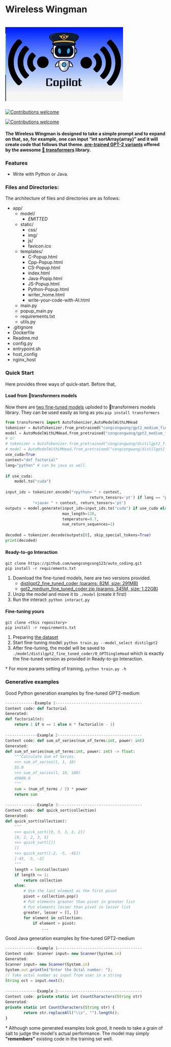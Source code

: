 # Wireless Wingman
# ![](wireless_wingman.png)


<a href="https://github.com/Mindstormer314/AI-Camp-Data/tree/main/Copilot"><img src="https://img.shields.io/badge/dataset-download-green" alt="Contributions welcome" data-canonical-src="https://img.shields.io/badge/dataset-download-green" style="max-width:100%;"></a> <a href="https://opensource.org/licenses/apache" rel="nofollow"></a>

<a href="https://drive.google.com/drive/folders/1-H_AeVwm7lJxVTs-c4kwzRtMvXlNGUTC"><img src="https://img.shields.io/badge/model-download-blue" alt="Contributions welcome" data-canonical-src="https://img.shields.io/badge/dataset-download-green" style="max-width:100%;"></a> <a href="https://opensource.org/licenses/apache" rel="nofollow"></a>

#### The Wireless Wingman is designed to take a simple prompt and to expand on that, so, for example, one can input “int sortArray(array)” and it will create code that follows that theme. [pre-trained GPT-2 variants](https://huggingface.co/transformers/pretrained_models.html) offered by the awesome [🤗 transformers](https://github.com/huggingface/transformers) library.


### Features
- Write with Python or Java.

### Files and Directories:

The architecture of files and directories are as follows:

* app/
	* model/
		* *EMITTED*
	*	static/
		*	css/
		*	img/
		* js/
		* favicon.ico	
	*	templates/
		*	C-Popup.html
        *	Cpp-Popup.html
        *	CS-Popup.html
        *	index.html
        *	Java-Popip.html
        *	JS-Popup.html
        *	Python-Popup.html
        *	writer_home.html
        *	write-your-code-with-AI.html
	*	main.py
    *	popup_main.py
	*	requirements.txt
	*	utils.py
* .gitignore
* Dockerfile
* Readme.md
* config.py
* entrypoint.sh
* host_config
* nginx_host


### Quick Start
Here provides three ways of quick-start. Before that,


#### Load from 🤗transformers models 
Now there are [two fine-tuned models](https://huggingface.co/models?search=congcongwang) uploded to 🤗transformers models library. They can be used easily as long as you `pip install transformers`


```python
from transformers import AutoTokenizer,AutoModelWithLMHead
tokenizer = AutoTokenizer.from_pretrained("congcongwang/gpt2_medium_fine_tuned_coder")
model = AutoModelWithLMHead.from_pretrained("congcongwang/gpt2_medium_fine_tuned_coder")
# or
# tokenizer = AutoTokenizer.from_pretrained("congcongwang/distilgpt2_fine_tuned_coder")
# model = AutoModelWithLMHead.from_pretrained("congcongwang/distilgpt2_fine_tuned_coder")
use_cuda=True
context="def factorial"
lang="python" # can be java as well.

if use_cuda:
    model.to("cuda")

input_ids = tokenizer.encode("<python> " + context,
                                     return_tensors='pt') if lang == "python" else tokenizer.encode(
            "<java> " + context, return_tensors='pt')
outputs = model.generate(input_ids=input_ids.to("cuda") if use_cuda else input_ids,
                         max_length=128,
                         temperature=0.7,
                         num_return_sequences=1)

decoded = tokenizer.decode(outputs[0], skip_special_tokens=True)
print(decoded)
```



#### Ready-to-go Interaction
```
git clone https://github.com/wangcongcong123/auto_coding.git
pip install -r requirements.txt
```

1. Download the fine-tuned models, here are two versions provided.
    * [distilgpt2_fine_tuned_coder (params: 82M, size: 291MB)](https://ucdcs-student.ucd.ie/~cwang/autocoder/distilgpt2_fine_tuned_coder.zip)
    * [gpt2_medium_fine_tuned_coder.zip (params: 345M, size: 1.22GB)](https://ucdcs-student.ucd.ie/~cwang/autocoder/gpt2_medium_fine_tuned_coder.zip)
2. Unzip the model and move it to `./model` (create it first)
3. Run the interact: `python interact.py`

#### Fine-tuning yours
```
git clone <this repository>
pip install -r requirements.txt
```

1. Preparing [the dataset](./dataset)
2. Start fine-tuning model: `python train.py --model_select distilgpt2` 
3. After fine-tuning, the model will be saved to `./model/distilgpt2_fine_tuned_coder/0_GPTSingleHead` which is exactly the fine-tuned version as provided in Ready-to-go Interaction.

\* For more params setting of training, `python train.py -h`

### Generative examples
Good Python generation examples by fine-tuned GPT2-medium
```python
-------------Example 1--------------------------------------
Context code: def factorial
Generated: 
def factorial(n):
    return 1 if n == 1 else n * factorial(n - 1)

--------------Example 2-------------------------------------
Context code: def sum_of_series(num_of_terms:int, power: int)
Generated:
def sum_of_series(num_of_terms:int, power: int) -> float:
    """Calculate Sum of Series.
    >>> sum_of_series(1, 1, 10)
    55.0
    >>> sum_of_series(1, 10, 100)
    49600.0
    """
    sum = (num_of_terms / 2) * power
    return sum

--------------Example 3-------------------------------------
Context code: def quick_sort(collection)
Generated:
def quick_sort(collection):
    """
    >>> quick_sort([0, 5, 3, 2, 2])
    [0, 2, 2, 3, 5]
    >>> quick_sort([])
    []
    >>> quick_sort([-2, -5, -45])
    [-45, -5, -2]
    """
    length = len(collection)
    if length <= 1:
        return collection
    else:
        # Use the last element as the first pivot
        pivot = collection.pop()
        # Put elements greater than pivot in greater list
        # Put elements lesser than pivot in lesser list
        greater, lesser = [], []
        for element in collection:
            if element > pivot:
                ...
```
Good Java generation examples by fine-tuned GPT2-medium

```javascript
--------------Example 1-------------------------------------
Context code: Scanner input= new Scanner(System.in)
Generated:
Scanner input= new Scanner(System.in)
System.out.println("Enter the Octal number: ");
// Take octal number as input from user in a string
String oct = input.next();

--------------Example 2-------------------------------------
Context code: private static int CountCharacters(String str)
Generated:
private static int CountCharacters(String str) {
        return str.replaceAll("\\s", "").length();
}
```
\* Although some generated examples look good, it needs to take a grain of salt to judge the model's actual performance. The model may simply **"remembers"** existing code in the training set well.


